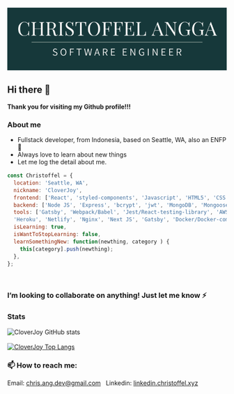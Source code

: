 ![Christoffel Angga](https://raw.githubusercontent.com/CloverJoy/CloverJoy/master/assets/CHRISTOFFEL%20ANGGA.png)
## Hi there 👋
**Thank you for visiting my Github profile!!!**
### About me
- Fullstack developer, from Indonesia, based on Seattle, WA, also an ENFP 🌱 
- Always love to learn about new things
- Let me log the detail about me.
&nbsp;
&nbsp;


```javascript
const Christoffel = {
  location: 'Seattle, WA',
  nickname: 'CloverJoy',
  frontend: ['React', 'styled-components', 'Javascript', 'HTML5', 'CSS', 'scss', 'chakra-ui'],
  backend: ['Node JS', 'Express', 'bcrypt', 'jwt', 'MongoDB', 'Mongoose', 'PostgreSQL', 'MySQL'],
  tools: ['Gatsby', 'Webpack/Babel', 'Jest/React-testing-library', 'AWS EC2/Google Compute/Oracle cloud', 
  'Heroku', 'Netlify', 'Nginx', 'Next JS', 'Gatsby', 'Docker/Docker-compose'],
  isLearning: true,
  isWantToStopLearning: false,
  learnSomethingNew: function(newthing, category ) {
    this[category].push(newthing);
  },
};
```
&nbsp;
### I’m looking to collaborate on anything! Just let me know ⚡
### Stats
![CloverJoy GitHub stats](https://github-readme-stats.vercel.app/api?username=CloverJoy&count_private=true&show_icons=true&theme=solarized-dark&hide=issues,stars)
<br />
<br />
[![CloverJoy Top Langs](https://github-readme-stats.vercel.app/api/top-langs/?username=CloverJoy)](https://github.com/anuraghazra/github-readme-stats)
### 📫 How to reach me:
Email: chris.ang.dev@gmail.com
&nbsp;
Linkedin: [linkedin.christoffel.xyz](http://linkedin.christoffel.xyz/)


<!--

Will make the more lightweight version of bio
**CloverJoy/CloverJoy** is a ✨ _special_ ✨ repository because its `README.md` (this file) appears on your GitHub profile.

Here are some ideas to get you started:

- 🔭 I’m currently working on ...
- 🌱 I’m currently learning ...
- 👯 I’m looking to collaborate on ...
- 🤔 I’m looking for help with ...
- 💬 Ask me about ...
- 📫 How to reach me: ...
- 😄 Pronouns: ...
- ⚡ Fun fact: ...
-->
